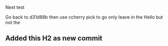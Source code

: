 Next test

Go back to d31d88b
then use ccherry pick to go only leave in the Hello but not the  <h2>Added this H2 as new commit</h2>
